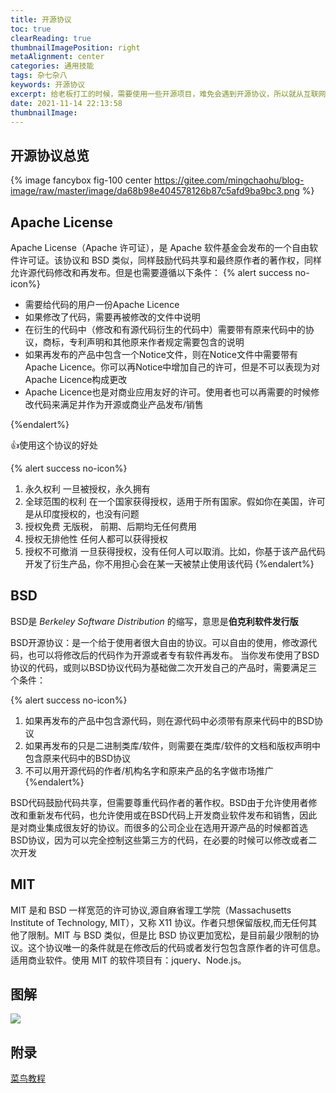 ```yaml
---
title: 开源协议
toc: true
clearReading: true
thumbnailImagePosition: right
metaAlignment: center
categories: 通用技能
tags: 杂七杂八
keywords: 开源协议
excerpt: 给老板打工的时候，需要使用一些开源项目，难免会遇到开源协议，所以就从互联网上查找了相关资料，形成了本文。本文摘抄自菜鸟教程，方便后续重复阅读
date: 2021-11-14 22:13:58
thumbnailImage:
---
```

<!-- toc -->

## 开源协议总览
{% image fancybox fig-100  center  https://gitee.com/mingchaohu/blog-image/raw/master/image/da68b98e404578126b87c5afd9ba9bc3.png %}

## Apache License

Apache License（Apache 许可证），是 Apache 软件基金会发布的一个自由软件许可证。该协议和 BSD 类似，同样鼓励代码共享和最终原作者的著作权，同样允许源代码修改和再发布。但是也需要遵循以下条件：
{% alert success no-icon%}

- 需要给代码的用户一份Apache Licence
- 如果修改了代码，需要再被修改的文件中说明
- 在衍生的代码中（修改和有源代码衍生的代码中）需要带有原来代码中的协议，商标，专利声明和其他原来作者规定需要包含的说明
- 如果再发布的产品中包含一个Notice文件，则在Notice文件中需要带有Apache Licence。你可以再Notice中增加自己的许可，但是不可以表现为对Apache Licence构成更改
- Apache Licence也是对商业应用友好的许可。使用者也可以再需要的时候修改代码来满足并作为开源或商业产品发布/销售

{%endalert%}

:+1:使用这个协议的好处

{% alert success no-icon%}
1. 永久权利 一旦被授权，永久拥有
2. 全球范围的权利 在一个国家获得授权，适用于所有国家。假如你在美国，许可是从印度授权的，也没有问题
3. 授权免费 无版税， 前期、后期均无任何费用
4. 授权无排他性 任何人都可以获得授权
5. 授权不可撤消 一旦获得授权，没有任何人可以取消。比如，你基于该产品代码开发了衍生产品，你不用担心会在某一天被禁止使用该代码
{%endalert%}

## BSD

BSD是 *Berkeley Software Distribution* 的缩写，意思是**伯克利软件发行版**

BSD开源协议：是一个给于使用者很大自由的协议。可以自由的使用，修改源代码，也可以将修改后的代码作为开源或者专有软件再发布。 当你发布使用了BSD协议的代码，或则以BSD协议代码为基础做二次开发自己的产品时，需要满足三个条件：

{% alert success no-icon%}
1. 如果再发布的产品中包含源代码，则在源代码中必须带有原来代码中的BSD协议
2. 如果再发布的只是二进制类库/软件，则需要在类库/软件的文档和版权声明中包含原来代码中的BSD协议
3. 不可以用开源代码的作者/机构名字和原来产品的名字做市场推广
{%endalert%}

BSD代码鼓励代码共享，但需要尊重代码作者的著作权。BSD由于允许使用者修改和重新发布代码，也允许使用或在BSD代码上开发商业软件发布和销售，因此是对商业集成很友好的协议。而很多的公司企业在选用开源产品的时候都首选BSD协议，因为可以完全控制这些第三方的代码，在必要的时候可以修改或者二次开发

## MIT

MIT 是和 BSD 一样宽范的许可协议,源自麻省理工学院（Massachusetts Institute of Technology, MIT），又称 X11 协议。作者只想保留版权,而无任何其他了限制。MIT 与 BSD 类似，但是比 BSD 协议更加宽松，是目前最少限制的协议。这个协议唯一的条件就是在修改后的代码或者发行包包含原作者的许可信息。适用商业软件。使用 MIT 的软件项目有：jquery、Node.js。

## 图解

![](https://gitee.com/mingchaohu/blog-image/raw/master/image/bg2011050101.png)

## 附录

[菜鸟教程](https://www.runoob.com/w3cnote/open-source-license.html)


